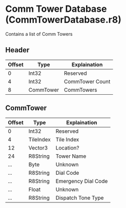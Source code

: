 # Comm Tower Database (CommTowerDatabase.r8)

Contains a list of Comm Towers

## Header

| Offset | Type      | Explaination      |
| ------ | --------- | ----------------- |
| 0      | Int32     | Reserved          |
| 4      | Int32     | CommTower Count	 |
| 8      | CommTower | CommTowers        |

## CommTower

| Offset | Type      | Explaination        |
| ------ | --------- | ------------------- |
| 0      | Int32     | Reserved            |
| 4      | TileIndex | Tile Index          |
| 12     | Vector3   | Location?           |
| 24     | R8String  | Tower Name          |
| ...    | Byte      | Unknown             |
| ...    | R8String  | Dial Code           |
| ...    | R8String  | Emergency Dial Code |
| ...    | Float     | Unknown             |
| ...    | R8String  | Dispatch Tone Type  |